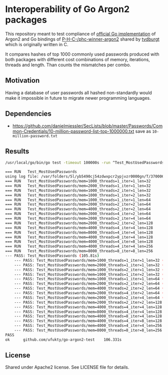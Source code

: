 # Interoperability of Go Argon2 packages

This repository meant to test compliance of [official Go implementation](https://pkg.go.dev/golang.org/x/crypto/argon2) of Argon2 and Go bindings of [P-H-C-/phc-winner-argon2](https://github.com/P-H-C/phc-winner-argon2) shared by [tvdburgt](https://pkg.go.dev/github.com/tvdburgt/go-argon2) which is originally written in C.

It compares hashes of top 1000 commonly used passwords produced with both packages with different cost combinations of memory, iterations, threads and length. Than counts the mismatches per combo.

## Motivation

Having a database of user passwords all hashed non-standardly would make it impossible in future to migrate newer programming languages.

## Dependencies

-   https://github.com/danielmiessler/SecLists/blob/master/Passwords/Common-Credentials/10-million-password-list-top-1000000.txt save as `10-million-password.txt`

## Results

```sh
/usr/local/go/bin/go test -timeout 100000s -run ^Test_MostUsedPasswords$ github.com/ufukty/go-argon2-test -v -count=1

=== RUN   Test_MostUsedPasswords
using log file: /var/folders/5l/yb5490cj54zdwxpcr2ypjvzr0000gn/T/3700066352
=== RUN   Test_MostUsedPasswords/mem=1000_threads=1_iter=1_len=32
=== RUN   Test_MostUsedPasswords/mem=2000_threads=1_iter=1_len=32
=== RUN   Test_MostUsedPasswords/mem=1000_threads=2_iter=1_len=32
=== RUN   Test_MostUsedPasswords/mem=1000_threads=1_iter=2_len=32
=== RUN   Test_MostUsedPasswords/mem=1000_threads=1_iter=1_len=64
=== RUN   Test_MostUsedPasswords/mem=2000_threads=2_iter=2_len=64
=== RUN   Test_MostUsedPasswords/mem=4000_threads=2_iter=2_len=64
=== RUN   Test_MostUsedPasswords/mem=2000_threads=4_iter=2_len=64
=== RUN   Test_MostUsedPasswords/mem=2000_threads=2_iter=4_len=64
=== RUN   Test_MostUsedPasswords/mem=2000_threads=2_iter=2_len=128
=== RUN   Test_MostUsedPasswords/mem=4000_threads=4_iter=4_len=128
=== RUN   Test_MostUsedPasswords/mem=8000_threads=4_iter=4_len=128
=== RUN   Test_MostUsedPasswords/mem=4000_threads=8_iter=4_len=128
=== RUN   Test_MostUsedPasswords/mem=4000_threads=4_iter=8_len=128
=== RUN   Test_MostUsedPasswords/mem=4000_threads=4_iter=4_len=256
=== RUN   Test_MostUsedPasswords/mem=8000_threads=8_iter=8_len=256
--- PASS: Test_MostUsedPasswords (105.81s)
    --- PASS: Test_MostUsedPasswords/mem=1000_threads=1_iter=1_len=32 (1.11s)
    --- PASS: Test_MostUsedPasswords/mem=2000_threads=1_iter=1_len=32 (2.41s)
    --- PASS: Test_MostUsedPasswords/mem=1000_threads=2_iter=1_len=32 (1.01s)
    --- PASS: Test_MostUsedPasswords/mem=1000_threads=1_iter=2_len=32 (2.28s)
    --- PASS: Test_MostUsedPasswords/mem=1000_threads=1_iter=1_len=64 (1.19s)
    --- PASS: Test_MostUsedPasswords/mem=2000_threads=2_iter=2_len=64 (3.00s)
    --- PASS: Test_MostUsedPasswords/mem=4000_threads=2_iter=2_len=64 (5.78s)
    --- PASS: Test_MostUsedPasswords/mem=2000_threads=4_iter=2_len=64 (2.24s)
    --- PASS: Test_MostUsedPasswords/mem=2000_threads=2_iter=4_len=64 (5.64s)
    --- PASS: Test_MostUsedPasswords/mem=2000_threads=2_iter=2_len=128 (3.03s)
    --- PASS: Test_MostUsedPasswords/mem=4000_threads=4_iter=4_len=128 (7.84s)
    --- PASS: Test_MostUsedPasswords/mem=8000_threads=4_iter=4_len=128 (15.02s)
    --- PASS: Test_MostUsedPasswords/mem=4000_threads=8_iter=4_len=128 (6.94s)
    --- PASS: Test_MostUsedPasswords/mem=4000_threads=4_iter=8_len=128 (15.51s)
    --- PASS: Test_MostUsedPasswords/mem=4000_threads=4_iter=4_len=256 (7.44s)
    --- PASS: Test_MostUsedPasswords/mem=8000_threads=8_iter=8_len=256 (25.24s)
PASS
ok  	github.com/ufukty/go-argon2-test	106.331s
```

## License

Shared under Apache2 license. See LICENSE file for details.
